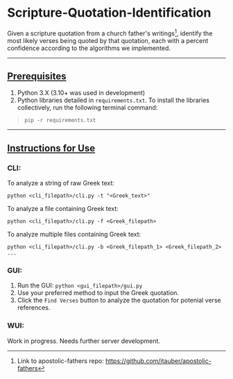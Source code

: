 # Scripture-Quotation-Identification

Given a scripture quotation from a church father's writings[^1], identify the most likely verses being quoted by that quotation, each with a percent confidence according to the algorithms we implemented.

<add stuff about using the various interfaces>

---

## <ins>Prerequisites</ins>
1. Python 3.X (3.10+ was used in development)
2. Python libraries detailed in `requirements.txt`. To install the libraries collectively, run the following terminal command:
> `pip -r requirements.txt`

---

## <ins>Instructions for Use</ins>
### CLI:
To analyze a string of raw Greek text:

    python <cli_filepath>/cli.py -t "<Greek_text>"

To analyze a file containing Greek text:

    python <cli_filepath>/cli.py -f <Greek_filepath>

To analyze multiple files containing Greek text:

    python <cli_filepath>/cli.py -b <Greek_filepath_1> <Greek_filepath_2> ...

### GUI:
1. Run the GUI: `python <gui_filepath>/gui.py`
2. Use your preferred method to input the Greek quotation.
3. Click the `Find Verses` button to analyze the quotation for potenial verse references.

### WUI:
Work in progress. Needs further server development.

[^1]: Link to apostolic-fathers repo: https://github.com/jtauber/apostolic-fathers
